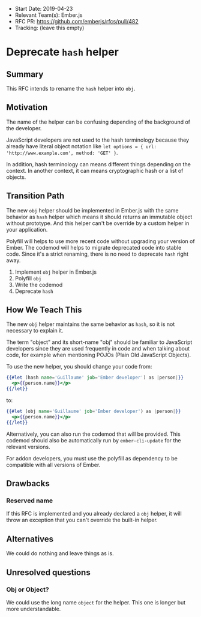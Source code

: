 - Start Date: 2019-04-23
- Relevant Team(s): Ember.js
- RFC PR: https://github.com/emberjs/rfcs/pull/482
- Tracking: (leave this empty)

# Deprecate `hash` helper

## Summary

This RFC intends to rename the `hash` helper into `obj`.

## Motivation

The name of the helper can be confusing depending of the background of the developer.

JavaScript developers are not used to the hash terminology because they already have literal object notation like `let options = { url: 'http://www.example.com', method: 'GET' }`.

In addition, hash terminology can means different things depending on the context.
In another context, it can means cryptographic hash or a list of objects.

## Transition Path

The new `obj` helper should be implemented in Ember.js with the same behavior as `hash` helper which means it should returns an immutable object without prototype.
And this helper can't be override by a custom helper in your application.

Polyfill will helps to use more recent code without upgrading your version of Ember.
The codemod will helps to migrate deprecated code into stable code.
Since it's a strict renaming, there is no need to deprecate `hash` right away.

1. Implement `obj` helper in Ember.js
1. Polyfill `obj`
1. Write the codemod
1. Deprecate `hash`

## How We Teach This

The new `obj` helper maintains the same behavior as `hash`, so it is not necessary to explain it.

The term "object" and its short-name "obj" should be familiar to JavaScript developers since they are used frequently in code and when talking about code, for example when mentioning POJOs (Plain Old JavaScript Objects).

To use the new helper, you should change your code from:

```hbs
{{#let (hash name='Guillaume' job='Ember developer') as |person|}}
  <p>{{person.name}}</p>
{{/let}}
```

to:

```hbs
{{#let (obj name='Guillaume' job='Ember developer') as |person|}}
  <p>{{person.name}}</p>
{{/let}}
```

Alternatively, you can also run the codemod that will be provided.
This codemod should also be automatically run by `ember-cli-update` for the relevant versions.

For addon developers, you must use the polyfill as dependency to be compatible with all versions of Ember.

## Drawbacks

### Reserved name

If this RFC is implemented and you already declared a `obj` helper, it will throw an exception that you can't override the built-in helper.

## Alternatives

We could do nothing and leave things as is.

## Unresolved questions

### Obj or Object?

We could use the long name `object` for the helper.
This one is longer but more understandable.
